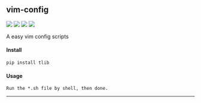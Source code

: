 ## **vim-config**
[![](https://img.shields.io/badge/Project-vim_config-yellow.svg)]()
[![](https://img.shields.io/badge/shell-green.svg)]()
[![](https://img.shields.io/badge/Email-tao.xu2008@outlook.com-red.svg)]()
[![](https://img.shields.io/badge/Blog-https://txu2008.github.io-red.svg)][1]

A easy vim config scripts

#### Install
    pip install tlib

#### Usage
    Run the *.sh file by shell, then done.
    
***
[1]: https://txu2008.github.io